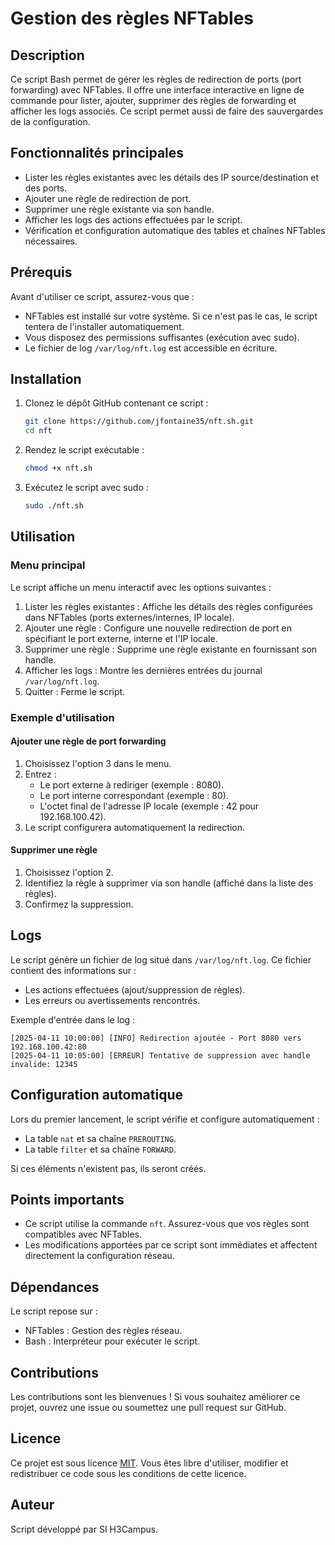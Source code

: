 # Gestion des règles NFTables

## Description
Ce script Bash permet de gérer les règles de redirection de ports (port forwarding) avec NFTables. Il offre une interface interactive en ligne de commande pour lister, ajouter, supprimer des règles de forwarding et afficher les logs associés. Ce script permet aussi de faire des sauvergardes de la configuration.

## Fonctionnalités principales
- Lister les règles existantes avec les détails des IP source/destination et des ports.
- Ajouter une règle de redirection de port.
- Supprimer une règle existante via son handle.
- Afficher les logs des actions effectuées par le script.
- Vérification et configuration automatique des tables et chaînes NFTables nécessaires.

## Prérequis
Avant d'utiliser ce script, assurez-vous que :
- NFTables est installé sur votre système. Si ce n'est pas le cas, le script tentera de l'installer automatiquement.
- Vous disposez des permissions suffisantes (exécution avec sudo).
- Le fichier de log `/var/log/nft.log` est accessible en écriture.

## Installation
1. Clonez le dépôt GitHub contenant ce script :
   ```bash
   git clone https://github.com/jfontaine35/nft.sh.git
   cd nft
   ```

2. Rendez le script exécutable :
   ```bash
   chmod +x nft.sh
   ```

3. Exécutez le script avec sudo :
   ```bash
   sudo ./nft.sh
   ```

## Utilisation
### Menu principal
Le script affiche un menu interactif avec les options suivantes :
1. Lister les règles existantes : Affiche les détails des règles configurées dans NFTables (ports externes/internes, IP locale).
2. Ajouter une règle : Configure une nouvelle redirection de port en spécifiant le port externe, interne et l'IP locale.
3. Supprimer une règle : Supprime une règle existante en fournissant son handle.
4. Afficher les logs : Montre les dernières entrées du journal `/var/log/nft.log`.
5. Quitter : Ferme le script.

### Exemple d'utilisation
#### Ajouter une règle de port forwarding
1. Choisissez l'option 3 dans le menu.
2. Entrez :
   - Le port externe à rediriger (exemple : 8080).
   - Le port interne correspondant (exemple : 80).
   - L'octet final de l'adresse IP locale (exemple : 42 pour 192.168.100.42).
3. Le script configurera automatiquement la redirection.

#### Supprimer une règle
1. Choisissez l'option 2.
2. Identifiez la règle à supprimer via son handle (affiché dans la liste des règles).
3. Confirmez la suppression.

## Logs
Le script génère un fichier de log situé dans `/var/log/nft.log`. Ce fichier contient des informations sur :
- Les actions effectuées (ajout/suppression de règles).
- Les erreurs ou avertissements rencontrés.

Exemple d'entrée dans le log :
```
[2025-04-11 10:00:00] [INFO] Redirection ajoutée - Port 8080 vers 192.168.100.42:80
[2025-04-11 10:05:00] [ERREUR] Tentative de suppression avec handle invalide: 12345
```

## Configuration automatique
Lors du premier lancement, le script vérifie et configure automatiquement :
- La table `nat` et sa chaîne `PREROUTING`.
- La table `filter` et sa chaîne `FORWARD`.

Si ces éléments n'existent pas, ils seront créés.

## Points importants
- Ce script utilise la commande `nft`. Assurez-vous que vos règles sont compatibles avec NFTables.
- Les modifications apportées par ce script sont immédiates et affectent directement la configuration réseau.

## Dépendances
Le script repose sur :
- NFTables : Gestion des règles réseau.
- Bash : Interpréteur pour exécuter le script.

## Contributions
Les contributions sont les bienvenues ! Si vous souhaitez améliorer ce projet, ouvrez une issue ou soumettez une pull request sur GitHub.

## Licence
Ce projet est sous licence [MIT](licence.txt). Vous êtes libre d'utiliser, modifier et redistribuer ce code sous les conditions de cette licence.

## Auteur
Script développé par SI H3Campus.


